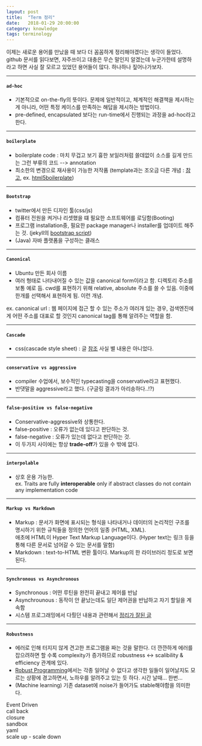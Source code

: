 ```yaml
---
layout: post
title:  "Term 정리"
date:   2018-01-29 20:00:00
category: knowledge
tags: terminology
---
```


이제는 새로운 용어를 만났을 때 보다 더 꼼꼼하게 정리해야겠다는 생각이 들었다. github 문서를 읽다보면, 자주쓰이고 대충은 무슨 말인지 알겠는데 누군가한테 설명하라고 하면 사실 잘 모르고 있었던 용어들이 많다. 하나하나 짚어나가보자.

<!-- more -->

<hr>

#### `ad-hoc`
   - 기본적으로 on-the-fly의 뜻이다. 문제에 일반적이고, 체계적인 해결책을 제시하는게 아니라, 어떤 특정 케이스를 만족하는 해답을 제시하는 방법이다.
   - pre-defined, encapsulated 보다는 run-time에서 진행되는 과정을 ad-hoc라고 한다.


<hr>

#### `boilerplate`
   - boilerplate code : 마치 무겁고 보기 흉한 보일러처럼 쓸데없이 소스를 길게 만드는 그런 부류의 코드 --> annotation
   - 최소한의 변경으로 재사용이 가능한 저작품 (template과는 조오금 다른 개념 : [참고](https://www.quora.com/What-is-difference-between-a-boilerplate-and-a-template), ex. [html5boilerplate](https://html5boilerplate.com))
   

<hr>

#### `Bootstrap`
   - twitter에서 만든 디자인 툴(css/js)
   - 컴퓨터 전원을 켜거나 리셋했을 떄 필요한 소프트웨어를 로딩함(Booting)
   - 프로그램 installation중, 필요한 package manager나 installer를 업데이트 해주는 것.
    (jekyll의 [bootstrap script](https://github.com/jekyll/jekyll/blob/master/script/bootstrap))
   - (Java) 자바 플랫폼을 구성하는 클래스

<hr>

#### `Canonical`
   - Ubuntu 만든 회사 이름
   - 여러 형태로 나타내어질 수 있는 값을 canonical form이라고 함. 디렉토리 주소를 보통 예로 듬. cwd를 표현하기 위해 relative, absolute 주소를 쓸 수 있음. 이중에 한개를 선택해서 표현하게 됨. 이런 개념. 

   ex. canonical url : 웹 페이지에 접근 할 수 있는 주소가 여러개 있는 경우, 검색엔진에게 어떤 주소를 대표로 할 것인지 canonical tag를 통해 알려주는 역할을 함.

<hr>

#### `Cascade`
   - css(cascade style sheet) : 글 [참조](https://www.thoughtco.com/what-does-cascade-mean-3466872)
   사실 별 내용은 아니었다.

<hr>

#### `conservative vs aggressive`
   - compiler 수업에서, 보수적인 typecasting을 conservative라고 표현했다.
   - 반댓말을 aggressive라고 했다. (구글링 결과가 아리송하다..!?)

<hr>

#### `false-positive vs false-negative`
   - Conservative-aggressive와 상통한다.
   - false-positive : 오류가 없는데 있다고 판단하는 것.
   - false-negative : 오류가 있는데 없다고 판단하는 것.
   - 이 두가지 사이에는 항상 **trade-off**가 있을 수 밖에 없다.

<hr>

#### `interpolable`
   - 상호 운용 가능한.  
   ex. Traits are fully **interoperable** only if abstract classes do not contain any implementation code

<hr>

#### `Markup vs Markdown`
   - Markup : 문서가 화면에 표시되는 형식을 나타내거나 데이터의 논리적인 구조를 명시하기 위한 규칙들을 정의한 언어의 일종 (HTML, XML).  
   애초에 HTML이 Hyper Text Markup Language이다. (Hyper text는 링크 등을 통해 다른 문서로 넘어갈 수 있는 문서를 말함)
   - Markdown : text-to-HTML 변환 툴이다. Markup의 한 라이브러리 정도로 보면된다.

<hr>

#### `Synchronous vs Asynchronous`
   - Synchronous : 어떤 루틴을 완전히 끝내고 제어를 반납
   - Asynchrounous : 동작이 안 끝났는데도 일단 제어권을 반납하고 자기 할일을 계속함
   - 시스템 프로그래밍에서 다뤘던 내용과 관련해서 [정리가 잘된 글](https://nesoy.github.io/articles/2017-01/Synchronized)


<hr>

#### `Robustness`
   - 에러로 인해 터지지 않게 견고한 프로그램을 짜는 것을 말한다. 더 깐깐하게 에러를 잡으려하면 할 수록 complexity가 증가하므로 robustness <-> scalibility & efficiency 관계에 있다.
   - [Robust Programming](http://nob.cs.ucdavis.edu/bishop/secprog/robust.html)에서는 각종 일어날 수 없다고 생각한 일들이 일어날지도 모르는 상황에 경고하면서, 노하우를 알려주고 있는 듯 하다. 시간 날때... 한번...
   - (Machine learning) 기존 dataset에 noise가 들어가도 stable해야함을 의미한다.


Event Driven  
call back  
closure  
sandbox  
yaml  
scale up - scale down  
